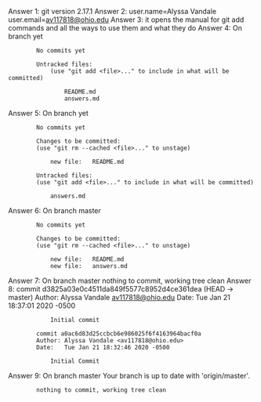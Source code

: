 Answer 1:   git version 2.17.1
Answer 2:   user.name=Alyssa Vandale
            user.email=av117818@ohio.edu
Answer 3:   it opens the manual for git add commands and all the ways to use them               and what they do
Answer 4:   On branch yet
            
            No commits yet

            Untracked files:
                (use "git add <file>..." to include in what will be committed)

                    README.md
                    answers.md
Answer 5:   On branch yet
            
            No commits yet

            Changes to be committed:
            (use "git rm --cached <file>..." to unstage)

                new file:   README.md

            Untracked files:
            (use "git add <file>..." to include in what will be committed)

                answers.md
Answer 6:   On branch master

            No commits yet

            Changes to be committed:
            (use "git rm --cached <file>..." to unstage)

                new file:   README.md
                new file:   answers.md
Answer 7:   On branch master
            nothing to commit, working tree clean
Answer 8:   commit d3825a03e0c4511da849f5577c8952d4ce361dea (HEAD -> master)
            Author: Alyssa Vandale <av117818@ohio.edu>
            Date:   Tue Jan 21 18:37:01 2020 -0500

                Initial commit

            commit a0ac6d83d25ccbcb6e986025f6f4163964bacf0a
            Author: Alyssa Vandale <av117818@ohio.edu>
            Date:   Tue Jan 21 18:32:46 2020 -0500

                Initial Commit
Answer 9:   On branch master
            Your branch is up to date with 'origin/master'.

            nothing to commit, working tree clean




